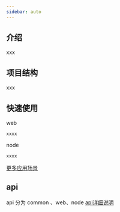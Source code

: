 ```yaml
---
sidebar: auto
---
```


## 介绍    
xxx

## 项目结构
xxx

## 快速使用   
web
```
xxxx
```
node
```
xxxx
```
[更多应用场景](start.html) 

## api
api 分为 common 、web、node 
[api详细说明](api.html) 
